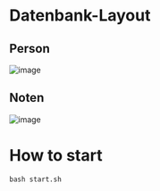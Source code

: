 # Datenbank-Layout

## Person
![image](https://user-images.githubusercontent.com/81293464/157608185-b067f1bf-79e4-4bca-b2c1-ef2713d3c087.png)

## Noten
![image](https://user-images.githubusercontent.com/81293464/157608233-08a95f8e-28f6-45e2-991f-be8bd0b1d95f.png)

# How to start

```shell
bash start.sh
```
